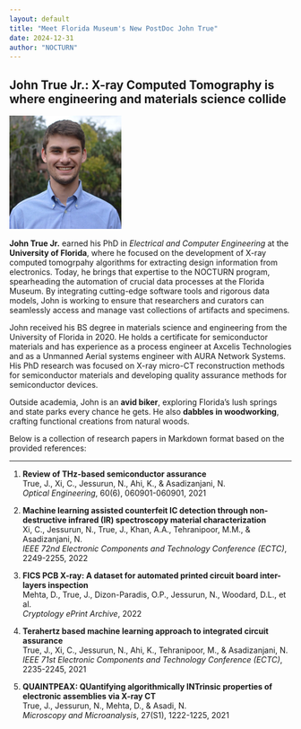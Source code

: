 ```yaml
---
layout: default
title: "Meet Florida Museum's New PostDoc John True"
date: 2024-12-31
author: "NOCTURN"
---
```


## John True Jr.: X-ray Computed Tomography is where engineering and materials science collide


<img src="/docs/assets/John-True-scaled-e1588624596752-768x775.jpeg" alt="drawing" width="200"/>

**John True Jr.** earned his PhD in *Electrical and Computer Engineering* at the **University of Florida**, where he focused on the development of X-ray computed tomogrpahy algorithms for extracting design information from electronics. Today, he brings that expertise to the NOCTURN program, spearheading the automation of crucial data processes at the Florida Museum. By integrating cutting-edge software tools and rigorous data models, John is working to ensure that researchers and curators can seamlessly access and manage vast collections of artifacts and specimens.

John received his BS degree in materials science and engineering from the University of Florida in 2020. He holds a certificate for semiconductor materials and has experience as a process engineer at Axcelis Technologies and as a Unmanned Aerial systems engineer with AURA Network Systems. His PhD research was focused on X-ray micro-CT reconstruction methods for semiconductor materials and developing quality assurance methods for semiconductor devices.

Outside academia, John is an **avid biker**, exploring Florida’s lush springs and state parks every chance he gets. He also **dabbles in woodworking**, crafting functional creations from natural woods.

Below is a collection of research papers in Markdown format based on the provided references:

---

1. **Review of THz-based semiconductor assurance**  
True, J., Xi, C., Jessurun, N., Ahi, K., & Asadizanjani, N.  
*Optical Engineering*, 60(6), 060901-060901, 2021


2. **Machine learning assisted counterfeit IC detection through non-destructive infrared (IR) spectroscopy material characterization**  
Xi, C., Jessurun, N., True, J., Khan, A.A., Tehranipoor, M.M., & Asadizanjani, N.  
*IEEE 72nd Electronic Components and Technology Conference (ECTC)*, 2249-2255, 2022

3. **FICS PCB X-ray: A dataset for automated printed circuit board inter-layers inspection**  
Mehta, D., True, J., Dizon-Paradis, O.P., Jessurun, N., Woodard, D.L., et al.  
*Cryptology ePrint Archive*, 2022

4. **Terahertz based machine learning approach to integrated circuit assurance**  
True, J., Xi, C., Jessurun, N., Ahi, K., Tehranipoor, M., & Asadizanjani, N.  
*IEEE 71st Electronic Components and Technology Conference (ECTC)*, 2235-2245, 2021

5. **QUAINTPEAX: QUantifying algorithmically INTrinsic properties of electronic assemblies via X-ray CT**  
True, J., Jessurun, N., Mehta, D., & Asadi, N.  
*Microscopy and Microanalysis*, 27(S1), 1222-1225, 2021

